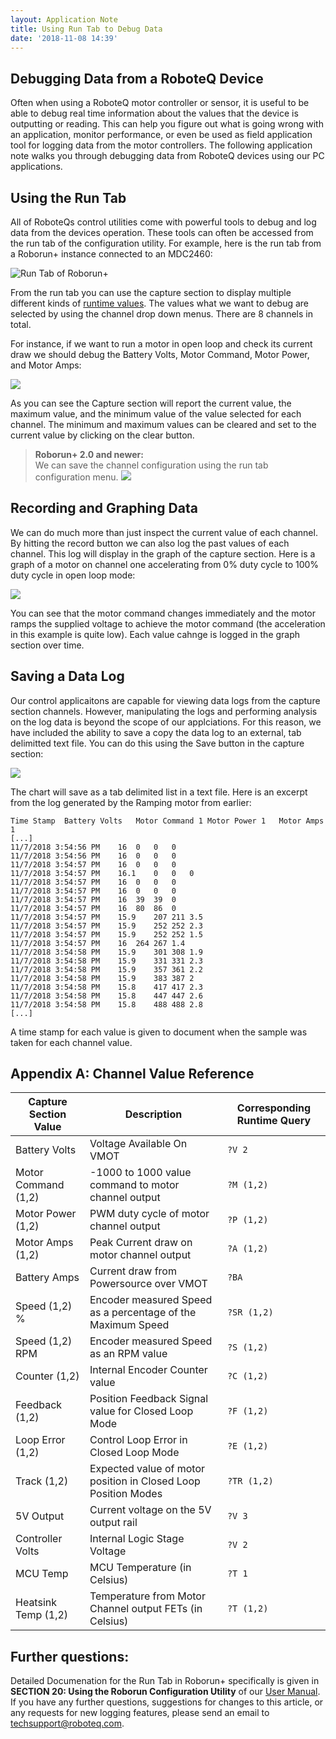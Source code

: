 ```yaml
---
layout: Application Note
title: Using Run Tab to Debug Data
date: '2018-11-08 14:39'
---
```


Debugging Data from a RoboteQ Device
---------------

Often when using a RoboteQ motor controller or sensor, it is useful to be able to debug real time information about the values that the device is outputting or reading. This can help you figure out what is going wrong with an application, monitor performance, or even be used as field application tool for logging data from the motor controllers. The following application note walks you through debugging data from RoboteQ devices using our PC applications.

Using the Run Tab
-------------

All of RoboteQs control utilities come with powerful tools to debug and log data from the devices operation. These tools can often be accessed from the run tab of the configuration utility. For example, here is the run tab from a Roborun+ instance connected to an MDC2460:

![](assets/markdown-img-paste-Run-Tab-20181107141633438.png "Run Tab of Roborun+")

From the run tab you can use the capture section to display multiple different kinds of [runtime values](#channel-value-reference). The values what we want to debug are selected by using the channel drop down menus. There are 8 channels in total.

For instance, if we want to run a motor in open loop and check its current draw we should debug the Battery Volts, Motor Command, Motor Power, and Motor Amps:

![](assets/markdown-img-paste-2018110715481613.png)

As you can see the Capture section will report the current value, the maximum value, and the minimum value of the value selected for each channel. The minimum and maximum values can be cleared and set to the current value by clicking on the clear button.

> **Roborun+ 2.0 and newer:**  
> We can save the channel configuration using the run tab configuration menu.
> ![](assets/markdown-img-paste-2018110716193318.png)


Recording and Graphing Data
----------------------

We can do much more than just inspect the current value of each channel. By hitting the record button we can also log the past values of each channel. This log will display in the graph of the capture section. Here is a graph of a motor on channel one accelerating from 0% duty cycle to 100% duty cycle in open loop mode:

![](assets/markdown-img-paste-20181107155911482.png)

You can see that the motor command changes immediately and the motor ramps the supplied voltage to achieve the motor command (the acceleration in this example is quite low). Each value cahnge is logged in the graph section over time.

Saving a Data Log
---------------------

Our control applicaitons are capable for viewing data logs from the capture section channels. However, manipulating the logs and performing analysis on the log data is beyond the scope of our applciations. For this reason, we have included the ability to save a copy the data log to an external, tab delimitted text file. You can do this using the Save button in the capture section:

![](assets/markdown-img-paste-20181107162441408.png)

The chart will save as a tab delimited list in a text file. Here is an excerpt from the log generated by the Ramping motor from earlier:

```
Time Stamp	Battery Volts	Motor Command 1	Motor Power 1	Motor Amps 1
[...]
11/7/2018 3:54:56 PM	16	0	0	0
11/7/2018 3:54:56 PM	16	0	0	0
11/7/2018 3:54:57 PM	16	0	0	0
11/7/2018 3:54:57 PM	16.1	0	0	0
11/7/2018 3:54:57 PM	16	0	0	0
11/7/2018 3:54:57 PM	16	0	0	0
11/7/2018 3:54:57 PM	16	39	39	0
11/7/2018 3:54:57 PM	16	80	86	0
11/7/2018 3:54:57 PM	15.9	207	211	3.5
11/7/2018 3:54:57 PM	15.9	252	252	2.3
11/7/2018 3:54:57 PM	15.9	252	252	1.5
11/7/2018 3:54:57 PM	16	264	267	1.4
11/7/2018 3:54:58 PM	15.9	301	308	1.9
11/7/2018 3:54:58 PM	15.9	331	331	2.3
11/7/2018 3:54:58 PM	15.9	357	361	2.2
11/7/2018 3:54:58 PM	15.9	383	387	2
11/7/2018 3:54:58 PM	15.8	417	417	2.3
11/7/2018 3:54:58 PM	15.8	447	447	2.6
11/7/2018 3:54:58 PM	15.8	488	488	2.8
[...]
```

A time stamp for each value is given to document when the sample was taken for each channel value.


Appendix A: Channel Value Reference
----------------------

| Capture Section Value | Description                                                    | Corresponding Runtime Query |
| --------------------- | -------------------------------------------------------------- | --------------------------- |
| Battery Volts         | Voltage Available On VMOT                                      | `?V 2`                      |
| Motor Command (1,2)   | -1000 to 1000 value command to motor channel output            | `?M (1,2)`                  |
| Motor Power   (1,2)   | PWM duty cycle of motor channel output                         | `?P (1,2)`                  |
| Motor Amps    (1,2)   | Peak Current draw on motor channel output                      | `?A (1,2)`                  |
| Battery Amps          | Current draw from Powersource over VMOT                        | `?BA`                       |
| Speed (1,2) %         | Encoder measured Speed as a percentage of the Maximum Speed    | `?SR (1,2)`                 |
| Speed (1,2) RPM       | Encoder measured Speed as an RPM value                         | `?S (1,2)`                  |
| Counter (1,2)         | Internal Encoder Counter value                                 | `?C (1,2)`                  |
| Feedback (1,2)        | Position Feedback Signal value for Closed Loop Mode            | `?F (1,2)`                  |
| Loop Error (1,2)      | Control Loop Error in Closed Loop Mode                         | `?E (1,2)`                  |
| Track (1,2)           | Expected value of motor position in Closed Loop Position Modes | `?TR (1,2)`                 |
| 5V Output             | Current voltage on the 5V output rail                          | `?V 3`                      |
| Controller Volts      | Internal Logic Stage Voltage                                   | `?V 2`                      |
| MCU Temp              | MCU Temperature (in Celsius)                                   | `?T 1`                      |
| Heatsink Temp (1,2)   | Temperature from Motor Channel output FETs (in Celsius)        | `?T (1,2)`                  |

Further questions:
---------------------

Detailed Documenation for the Run Tab in Roborun+ specifically is given in **SECTION 20: Using the Roborun Configuration Utility** of our [User Manual]. If you have any further questions, suggestions for changes to this article, or any requests for new logging features, please send an email to [techsupport@roboteq.com](mailto:techsupport@roboteq.com).


<!--START Email Footer -->

<!-- Reference Links -->

[User Manual]:https://www.roboteq.com/index.php/docman/motor-controllers-documents-and-files/documentation/user-manual/272-roboteq-controllers-user-manual-v17/file
[MicroBasic]:https://www.roboteq.com/index.php/technology-menu/microbasic-technology
[C API]:https://www.roboteq.com/index.php/docman/motor-controllers-documents-and-files/nxtgen-downloads-1/application-programming-interface/348-roboteq-linux-winapi-manual/file
[Files Download]:https://www.roboteq.com/index.php/support/downloads

<!-- Application Notes -->

[AGV Application Note]:https://www.roboteq.com/index.php/applications/100-how-to/278-building-a-magnetic-track-guided-agv


<!-- FAQs -->

[RS232/TTL FAQ]:https://www.roboteq.com/index.php/support/setup-troubleshooting-faq/93-support/361-q-connecting-to-arduino

<!-- 3rd Party Links -->

[ROS Driver]:https://github.com/g/roboteq

<!-- For emails, product pages should be the default link for product names -->
<!-- Single Channel Induction -->

[FIM2360S]:https://www.roboteq.com/index.php/component/virtuemart/388/8/motor-controllers/fim2360s-detail?Itemid=0

<!-- Single Channel Brushless -->

[FBL2360S]:https://www.roboteq.com/index.php/component/virtuemart/348/fbl2360s-detail?Itemid=971
[SBL2360S]:https://www.roboteq.com/index.php/roboteq-products-and-services/brushless-dc-motor-controllers/395/sbl2360s-detail

<!-- Brushless -->

[SBL2360]:https://www.roboteq.com/index.php/roboteq-products-and-services/brushless-dc-motor-controllers/393/sbl2360-277-detail

<!-- Single Channel Brushed -->

[XDC2460S]: https://www.roboteq.com/index.php/component/virtuemart/335/xdc2230-319-326-detail?Itemid=970

<!-- Brushed -->

[MDC2460]: https://www.roboteq.com/index.php/component/virtuemart/313/mdc2460-274-detail?Itemid=970
[XDC2460]: https://www.roboteq.com/index.php/component/virtuemart/326/xdc2230-319-detail

<!-- MagSensors -->

[MGS1600GY]:https://www.roboteq.com/index.php/roboteq-products-and-services/magnetic-guide-sensors/320/mgs1600cgy-magnetic-sensor-with-gyroscope-detail


<!-- END Email Footer -->
